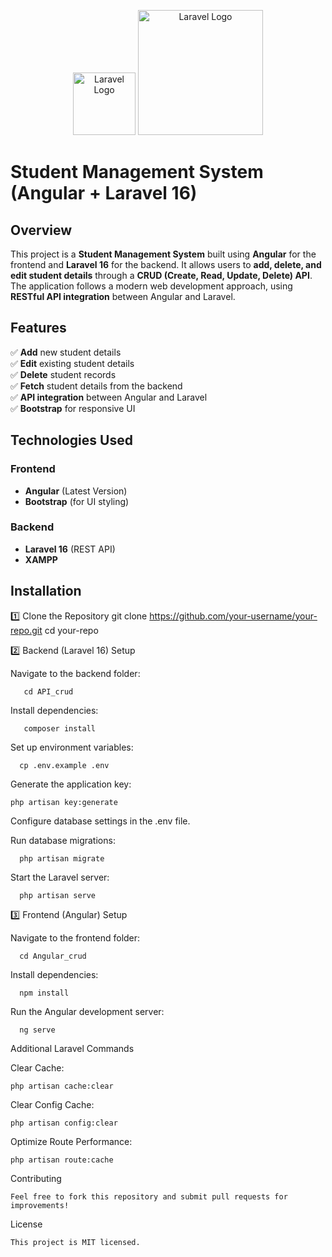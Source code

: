 <p align="center">
  <img src="https://laravel.com/img/logomark.min.svg" width="100" alt="Laravel Logo">
  <img src="https://laravel.com/img/logotype.min.svg" width="200" alt="Laravel Logo">
</p>

# **Student Management System (Angular + Laravel 16)**

## **Overview**
This project is a **Student Management System** built using **Angular** for the frontend and **Laravel 16** for the backend. It allows users to **add, delete, and edit student details** through a **CRUD (Create, Read, Update, Delete) API**. The application follows a modern web development approach, using **RESTful API integration** between Angular and Laravel.

## **Features**
✅ **Add** new student details  
✅ **Edit** existing student details  
✅ **Delete** student records  
✅ **Fetch** student details from the backend  
✅ **API integration** between Angular and Laravel  
✅ **Bootstrap** for responsive UI  

## **Technologies Used**

### **Frontend**
- **Angular** (Latest Version)  
- **Bootstrap** (for UI styling)  

### **Backend**
- **Laravel 16** (REST API)  
- **XAMPP**  

## **Installation**

1️⃣ Clone the Repository
      git clone https://github.com/your-username/your-repo.git
      cd your-repo

2️⃣ Backend (Laravel 16) Setup

Navigate to the backend folder:

       cd API_crud
   
Install dependencies:

       composer install
   
Set up environment variables:

      cp .env.example .env

Generate the application key:

    php artisan key:generate
  
Configure database settings in the .env file.


Run database migrations:

      php artisan migrate

Start the Laravel server:

      php artisan serve



3️⃣ Frontend (Angular) Setup

Navigate to the frontend folder:

      cd Angular_crud

Install dependencies:

      npm install

Run the Angular development server:

      ng serve

Additional Laravel Commands

Clear Cache:

    php artisan cache:clear

Clear Config Cache:

    php artisan config:clear

Optimize Route Performance:

    php artisan route:cache
    

Contributing

    Feel free to fork this repository and submit pull requests for improvements!


License

    This project is MIT licensed.
